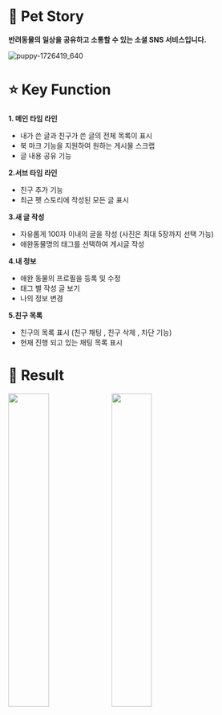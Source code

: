 # 🐾 Pet Story
**반려동물의 일상을 공유하고 소통할 수 있는 소셜 SNS 서비스입니다.**


![puppy-1726419_640](https://github.com/daengjun/PetStrory/assets/98893006/a89a97ca-e3f0-407a-8045-3e81309041a7)
                                                                                      
# ⭐️ Key Function

**1. 메인 타임 라인**  
- 내가 쓴 글과 친구가 쓴 글의 전체 목록이 표시
- 북 마크 기능을 지원하여 원하는 게시물 스크랩
- 글 내용 공유 기능

**2.서브 타임 라인**
- 친구 추가 기능
- 최근 펫 스토리에 작성된 모든 글 표시

**3.새 글 작성**
- 자유롭게 100자 이내의 글을 작성 (사진은 최대 5장까지 선택 가능)
- 애완동물명의 태그를 선택하여 게시글 작성

**4.내 정보**
- 애완 동물의 프로필을 등록 및 수정
- 태그 별 작성 글 보기
- 나의 정보 변경

 **5.친구 목록**
- 친구의 목록 표시 (친구 채팅 , 친구 삭제 , 차단 기능)
- 현재 진행 되고 있는 채팅 목록 표시

# **📝 Result**

<p dir="auto">  
<a target="_blank" rel="noopener noreferrer nofollow" href="https://github.com/daengjun/PetStrory/assets/98893006/fc840f32-b9e9-40c2-9983-83fe5c7bbc3d"><img width="40%" src="https://github.com/daengjun/PetStrory/assets/98893006/fc840f32-b9e9-40c2-9983-83fe5c7bbc3d" style="max-width: 100%;"></a>
    <a target="_blank" rel="noopener noreferrer nofollow" href="https://github.com/daengjun/PetStrory/assets/98893006/dfa99c00-48e1-4d19-a98a-e13d4672162a"><img width="40%" 
src="https://github.com/daengjun/PetStrory/assets/98893006/dfa99c00-48e1-4d19-a98a-e13d4672162a" style="max-width: 100%;"></a>
</p>

